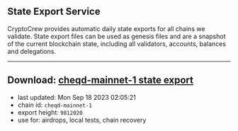 ## State Export Service
CryptoCrew provides automatic daily state exports for all chains we validate. State export files can be used as genesis files and are a snapshot of the current blockchain state, including all validators, accounts, balances and delegations.

---
**Download: [cheqd-mainnet-1 state export](https://dl.ccvalidators.com/SERVICE/cheqd/cheqd-mainnet-1_export_9812020.json)**
---

- last updated: Mon Sep 18 2023 02:05:21
- chain id: `cheqd-mainnet-1`
- export height: `9812020`
- use for: airdrops, local tests, chain recovery
